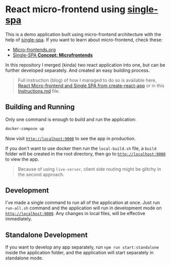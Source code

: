 # React micro-frontend using [single-spa](https://single-spa.js.org)

This is a demo application built using micro-frontend architecture with the help of [single-spa](https://single-spa.js.org). If you want to learn about micro-frontend, check these:

- [Micro-frontends.org](https://micro-frontends.org)
- [Single-SPA **Concept: Microfrontends**](https://single-spa.js.org/docs/microfrontends-concept)

In this repository I merged (kinda) two react application into one, but can be further developed separately. And created an easy building process.

> Full instruction (blog) of how I managed to do so is available here, [React Micro-frontend and Single SPA from create-react-app](https://khanshaheb.notion.site/khanshaheb/React-Micro-frontend-and-Single-SPA-from-create-react-app-fbcd4cfee58641e7bbbe06970904afbb) or in this [Instructions.md](./Instructions.md) file.

## Building and Running

Only one command is enough to build and run the application:

```bash
docker-compose up
```

Now visit [`http://localhost:9000`](http://localhost:9000) to see the app in production.

If you don't want to use docker then run the `local-build.sh` file, a `build` folder will be created in the root directory, then go to [`http://localhost:9000`](http://localhost:9000) to view the app.

> Because of using `live-server`, client side routing might be glitchy in the second approach.

## Development

I've made a single command to run all of the application at once. Just run `run-all.sh` command and the application will run in development mode on [`http://localhost:9000`](http://localhost:9000). Any changes in local files, will be effective immediately.

## Standalone Development

If you want to develop any app separately, run `npm run start:standalone` inside the application folder, and the application will start separately in standalone mode.
